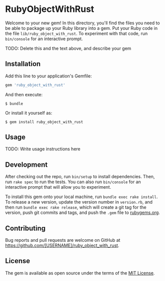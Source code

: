 # RubyObjectWithRust

Welcome to your new gem! In this directory, you'll find the files you need to be able to package up your Ruby library into a gem. Put your Ruby code in the file `lib/ruby_object_with_rust`. To experiment with that code, run `bin/console` for an interactive prompt.

TODO: Delete this and the text above, and describe your gem

## Installation

Add this line to your application's Gemfile:

```ruby
gem 'ruby_object_with_rust'
```

And then execute:

    $ bundle

Or install it yourself as:

    $ gem install ruby_object_with_rust

## Usage

TODO: Write usage instructions here

## Development

After checking out the repo, run `bin/setup` to install dependencies. Then, run `rake spec` to run the tests. You can also run `bin/console` for an interactive prompt that will allow you to experiment.

To install this gem onto your local machine, run `bundle exec rake install`. To release a new version, update the version number in `version.rb`, and then run `bundle exec rake release`, which will create a git tag for the version, push git commits and tags, and push the `.gem` file to [rubygems.org](https://rubygems.org).

## Contributing

Bug reports and pull requests are welcome on GitHub at https://github.com/[USERNAME]/ruby_object_with_rust.

## License

The gem is available as open source under the terms of the [MIT License](https://opensource.org/licenses/MIT).
